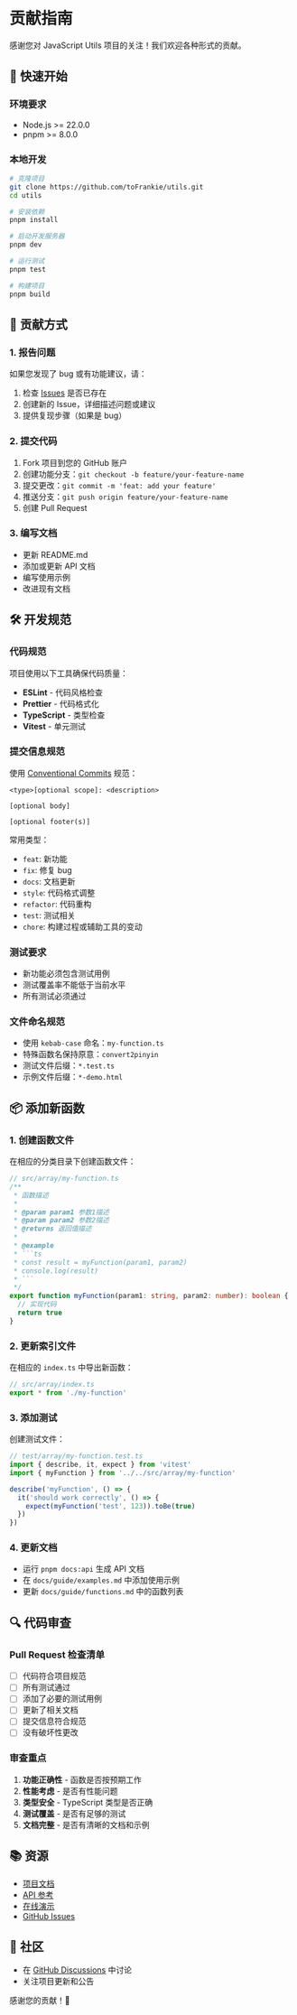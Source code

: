 # 贡献指南

感谢您对 JavaScript Utils 项目的关注！我们欢迎各种形式的贡献。

## 🚀 快速开始

### 环境要求

- Node.js >= 22.0.0
- pnpm >= 8.0.0

### 本地开发

```bash
# 克隆项目
git clone https://github.com/toFrankie/utils.git
cd utils

# 安装依赖
pnpm install

# 启动开发服务器
pnpm dev

# 运行测试
pnpm test

# 构建项目
pnpm build
```

## 📝 贡献方式

### 1. 报告问题

如果您发现了 bug 或有功能建议，请：

1. 检查 [Issues](https://github.com/toFrankie/utils/issues) 是否已存在
2. 创建新的 Issue，详细描述问题或建议
3. 提供复现步骤（如果是 bug）

### 2. 提交代码

1. Fork 项目到您的 GitHub 账户
2. 创建功能分支：`git checkout -b feature/your-feature-name`
3. 提交更改：`git commit -m 'feat: add your feature'`
4. 推送分支：`git push origin feature/your-feature-name`
5. 创建 Pull Request

### 3. 编写文档

- 更新 README.md
- 添加或更新 API 文档
- 编写使用示例
- 改进现有文档

## 🛠️ 开发规范

### 代码规范

项目使用以下工具确保代码质量：

- **ESLint** - 代码风格检查
- **Prettier** - 代码格式化
- **TypeScript** - 类型检查
- **Vitest** - 单元测试

### 提交信息规范

使用 [Conventional Commits](https://www.conventionalcommits.org/) 规范：

```
<type>[optional scope]: <description>

[optional body]

[optional footer(s)]
```

常用类型：
- `feat`: 新功能
- `fix`: 修复 bug
- `docs`: 文档更新
- `style`: 代码格式调整
- `refactor`: 代码重构
- `test`: 测试相关
- `chore`: 构建过程或辅助工具的变动

### 测试要求

- 新功能必须包含测试用例
- 测试覆盖率不能低于当前水平
- 所有测试必须通过

### 文件命名规范

- 使用 `kebab-case` 命名：`my-function.ts`
- 特殊函数名保持原意：`convert2pinyin`
- 测试文件后缀：`*.test.ts`
- 示例文件后缀：`*-demo.html`

## 📦 添加新函数

### 1. 创建函数文件

在相应的分类目录下创建函数文件：

```typescript
// src/array/my-function.ts
/**
 * 函数描述
 * 
 * @param param1 参数1描述
 * @param param2 参数2描述
 * @returns 返回值描述
 * 
 * @example
 * ```ts
 * const result = myFunction(param1, param2)
 * console.log(result)
 * ```
 */
export function myFunction(param1: string, param2: number): boolean {
  // 实现代码
  return true
}
```

### 2. 更新索引文件

在相应的 `index.ts` 中导出新函数：

```typescript
// src/array/index.ts
export * from './my-function'
```

### 3. 添加测试

创建测试文件：

```typescript
// test/array/my-function.test.ts
import { describe, it, expect } from 'vitest'
import { myFunction } from '../../src/array/my-function'

describe('myFunction', () => {
  it('should work correctly', () => {
    expect(myFunction('test', 123)).toBe(true)
  })
})
```

### 4. 更新文档

- 运行 `pnpm docs:api` 生成 API 文档
- 在 `docs/guide/examples.md` 中添加使用示例
- 更新 `docs/guide/functions.md` 中的函数列表

## 🔍 代码审查

### Pull Request 检查清单

- [ ] 代码符合项目规范
- [ ] 所有测试通过
- [ ] 添加了必要的测试用例
- [ ] 更新了相关文档
- [ ] 提交信息符合规范
- [ ] 没有破坏性更改

### 审查重点

1. **功能正确性** - 函数是否按预期工作
2. **性能考虑** - 是否有性能问题
3. **类型安全** - TypeScript 类型是否正确
4. **测试覆盖** - 是否有足够的测试
5. **文档完整** - 是否有清晰的文档和示例

## 📚 资源

- [项目文档](https://toFrankie.github.io/)
- [API 参考](https://toFrankie.github.io/api/)
- [在线演示](https://toFrankie.github.io/playground/)
- [GitHub Issues](https://github.com/toFrankie/utils/issues)

## 💬 社区

- 在 [GitHub Discussions](https://github.com/toFrankie/utils/discussions) 中讨论
- 关注项目更新和公告

感谢您的贡献！🎉
